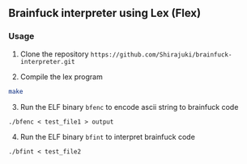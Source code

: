 ## Brainfuck interpreter using Lex (Flex)

### Usage
1. Clone the repository `https://github.com/Shirajuki/brainfuck-interpreter.git`

2. Compile the lex program
```sh
make
```

3. Run the ELF binary `bfenc` to encode ascii string to brainfuck code
```
./bfenc < test_file1 > output
```

4. Run the ELF binary `bfint` to interpret brainfuck code
```
./bfint < test_file2
```

